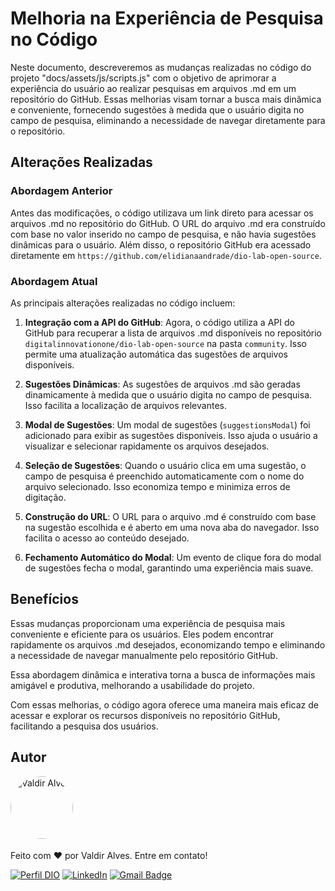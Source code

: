 # Melhoria na Experiência de Pesquisa no Código

Neste documento, descreveremos as mudanças realizadas no código do projeto "docs/assets/js/scripts.js" com o objetivo de aprimorar a experiência do usuário ao realizar pesquisas em arquivos .md em um repositório do GitHub. Essas melhorias visam tornar a busca mais dinâmica e conveniente, fornecendo sugestões à medida que o usuário digita no campo de pesquisa, eliminando a necessidade de navegar diretamente para o repositório.

## Alterações Realizadas

### Abordagem Anterior

Antes das modificações, o código utilizava um link direto para acessar os arquivos .md no repositório do GitHub. O URL do arquivo .md era construído com base no valor inserido no campo de pesquisa, e não havia sugestões dinâmicas para o usuário. Além disso, o repositório GitHub era acessado diretamente em `https://github.com/elidianaandrade/dio-lab-open-source`.

### Abordagem Atual

As principais alterações realizadas no código incluem:

1. **Integração com a API do GitHub**: Agora, o código utiliza a API do GitHub para recuperar a lista de arquivos .md disponíveis no repositório `digitalinnovationone/dio-lab-open-source` na pasta `community`. Isso permite uma atualização automática das sugestões de arquivos disponíveis.

2. **Sugestões Dinâmicas**: As sugestões de arquivos .md são geradas dinamicamente à medida que o usuário digita no campo de pesquisa. Isso facilita a localização de arquivos relevantes.

3. **Modal de Sugestões**: Um modal de sugestões (`suggestionsModal`) foi adicionado para exibir as sugestões disponíveis. Isso ajuda o usuário a visualizar e selecionar rapidamente os arquivos desejados.

4. **Seleção de Sugestões**: Quando o usuário clica em uma sugestão, o campo de pesquisa é preenchido automaticamente com o nome do arquivo selecionado. Isso economiza tempo e minimiza erros de digitação.

5. **Construção do URL**: O URL para o arquivo .md é construído com base na sugestão escolhida e é aberto em uma nova aba do navegador. Isso facilita o acesso ao conteúdo desejado.

6. **Fechamento Automático do Modal**: Um evento de clique fora do modal de sugestões fecha o modal, garantindo uma experiência mais suave.

## Benefícios

Essas mudanças proporcionam uma experiência de pesquisa mais conveniente e eficiente para os usuários. Eles podem encontrar rapidamente os arquivos .md desejados, economizando tempo e eliminando a necessidade de navegar manualmente pelo repositório GitHub.

Essa abordagem dinâmica e interativa torna a busca de informações mais amigável e produtiva, melhorando a usabilidade do projeto.

Com essas melhorias, o código agora oferece uma maneira mais eficaz de acessar e explorar os recursos disponíveis no repositório GitHub, facilitando a pesquisa dos usuários.

## Autor

<a href="https://github.com/valdir-alves3000/">
  <img src="https://github.com/valdir-alves3000.png" alt="Valdir Alves" width="100px" style="border-radius: 50%; margin-bottom: 10px">
</a>

<p style="margin-top: 0.5rem;">Feito com ❤️ por Valdir Alves. Entre em contato!</p>

[![Perfil DIO](https://img.shields.io/badge/-Meu%20Perfil%20na%20DIO-121212?style=for-the-badge)](https://www.dio.me/users/valdiralves3000)
[![LinkedIn](https://img.shields.io/badge/-LinkedIn-121212?style=for-the-badge&logo=linkedin&logoColor=30A3DC)](http://linkedin.com/in/valdiralves3000)
[![Gmail Badge](https://img.shields.io/badge/-Gmail-121212?style=for-the-badge&logo=gmail&logoColor=c14438)](mailto:valdiralves3000@gmail.com)
